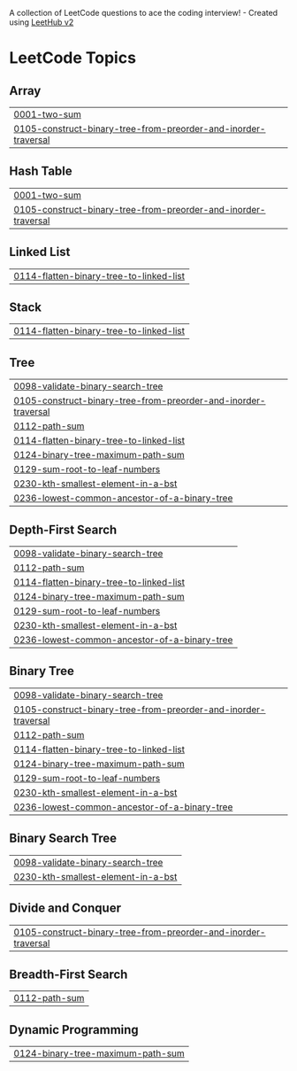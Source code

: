 A collection of LeetCode questions to ace the coding interview! - Created using [LeetHub v2](https://github.com/arunbhardwaj/LeetHub-2.0)
<!---LeetCode Topics Start-->
# LeetCode Topics
## Array
|  |
| ------- |
| [0001-two-sum](https://github.com/Twix-Akshat/Leetcode-DSA_Java/tree/master/0001-two-sum) |
| [0105-construct-binary-tree-from-preorder-and-inorder-traversal](https://github.com/Twix-Akshat/Leetcode-DSA_Java/tree/master/0105-construct-binary-tree-from-preorder-and-inorder-traversal) |
## Hash Table
|  |
| ------- |
| [0001-two-sum](https://github.com/Twix-Akshat/Leetcode-DSA_Java/tree/master/0001-two-sum) |
| [0105-construct-binary-tree-from-preorder-and-inorder-traversal](https://github.com/Twix-Akshat/Leetcode-DSA_Java/tree/master/0105-construct-binary-tree-from-preorder-and-inorder-traversal) |
## Linked List
|  |
| ------- |
| [0114-flatten-binary-tree-to-linked-list](https://github.com/Twix-Akshat/Leetcode-DSA_Java/tree/master/0114-flatten-binary-tree-to-linked-list) |
## Stack
|  |
| ------- |
| [0114-flatten-binary-tree-to-linked-list](https://github.com/Twix-Akshat/Leetcode-DSA_Java/tree/master/0114-flatten-binary-tree-to-linked-list) |
## Tree
|  |
| ------- |
| [0098-validate-binary-search-tree](https://github.com/Twix-Akshat/Leetcode-DSA_Java/tree/master/0098-validate-binary-search-tree) |
| [0105-construct-binary-tree-from-preorder-and-inorder-traversal](https://github.com/Twix-Akshat/Leetcode-DSA_Java/tree/master/0105-construct-binary-tree-from-preorder-and-inorder-traversal) |
| [0112-path-sum](https://github.com/Twix-Akshat/Leetcode-DSA_Java/tree/master/0112-path-sum) |
| [0114-flatten-binary-tree-to-linked-list](https://github.com/Twix-Akshat/Leetcode-DSA_Java/tree/master/0114-flatten-binary-tree-to-linked-list) |
| [0124-binary-tree-maximum-path-sum](https://github.com/Twix-Akshat/Leetcode-DSA_Java/tree/master/0124-binary-tree-maximum-path-sum) |
| [0129-sum-root-to-leaf-numbers](https://github.com/Twix-Akshat/Leetcode-DSA_Java/tree/master/0129-sum-root-to-leaf-numbers) |
| [0230-kth-smallest-element-in-a-bst](https://github.com/Twix-Akshat/Leetcode-DSA_Java/tree/master/0230-kth-smallest-element-in-a-bst) |
| [0236-lowest-common-ancestor-of-a-binary-tree](https://github.com/Twix-Akshat/Leetcode-DSA_Java/tree/master/0236-lowest-common-ancestor-of-a-binary-tree) |
## Depth-First Search
|  |
| ------- |
| [0098-validate-binary-search-tree](https://github.com/Twix-Akshat/Leetcode-DSA_Java/tree/master/0098-validate-binary-search-tree) |
| [0112-path-sum](https://github.com/Twix-Akshat/Leetcode-DSA_Java/tree/master/0112-path-sum) |
| [0114-flatten-binary-tree-to-linked-list](https://github.com/Twix-Akshat/Leetcode-DSA_Java/tree/master/0114-flatten-binary-tree-to-linked-list) |
| [0124-binary-tree-maximum-path-sum](https://github.com/Twix-Akshat/Leetcode-DSA_Java/tree/master/0124-binary-tree-maximum-path-sum) |
| [0129-sum-root-to-leaf-numbers](https://github.com/Twix-Akshat/Leetcode-DSA_Java/tree/master/0129-sum-root-to-leaf-numbers) |
| [0230-kth-smallest-element-in-a-bst](https://github.com/Twix-Akshat/Leetcode-DSA_Java/tree/master/0230-kth-smallest-element-in-a-bst) |
| [0236-lowest-common-ancestor-of-a-binary-tree](https://github.com/Twix-Akshat/Leetcode-DSA_Java/tree/master/0236-lowest-common-ancestor-of-a-binary-tree) |
## Binary Tree
|  |
| ------- |
| [0098-validate-binary-search-tree](https://github.com/Twix-Akshat/Leetcode-DSA_Java/tree/master/0098-validate-binary-search-tree) |
| [0105-construct-binary-tree-from-preorder-and-inorder-traversal](https://github.com/Twix-Akshat/Leetcode-DSA_Java/tree/master/0105-construct-binary-tree-from-preorder-and-inorder-traversal) |
| [0112-path-sum](https://github.com/Twix-Akshat/Leetcode-DSA_Java/tree/master/0112-path-sum) |
| [0114-flatten-binary-tree-to-linked-list](https://github.com/Twix-Akshat/Leetcode-DSA_Java/tree/master/0114-flatten-binary-tree-to-linked-list) |
| [0124-binary-tree-maximum-path-sum](https://github.com/Twix-Akshat/Leetcode-DSA_Java/tree/master/0124-binary-tree-maximum-path-sum) |
| [0129-sum-root-to-leaf-numbers](https://github.com/Twix-Akshat/Leetcode-DSA_Java/tree/master/0129-sum-root-to-leaf-numbers) |
| [0230-kth-smallest-element-in-a-bst](https://github.com/Twix-Akshat/Leetcode-DSA_Java/tree/master/0230-kth-smallest-element-in-a-bst) |
| [0236-lowest-common-ancestor-of-a-binary-tree](https://github.com/Twix-Akshat/Leetcode-DSA_Java/tree/master/0236-lowest-common-ancestor-of-a-binary-tree) |
## Binary Search Tree
|  |
| ------- |
| [0098-validate-binary-search-tree](https://github.com/Twix-Akshat/Leetcode-DSA_Java/tree/master/0098-validate-binary-search-tree) |
| [0230-kth-smallest-element-in-a-bst](https://github.com/Twix-Akshat/Leetcode-DSA_Java/tree/master/0230-kth-smallest-element-in-a-bst) |
## Divide and Conquer
|  |
| ------- |
| [0105-construct-binary-tree-from-preorder-and-inorder-traversal](https://github.com/Twix-Akshat/Leetcode-DSA_Java/tree/master/0105-construct-binary-tree-from-preorder-and-inorder-traversal) |
## Breadth-First Search
|  |
| ------- |
| [0112-path-sum](https://github.com/Twix-Akshat/Leetcode-DSA_Java/tree/master/0112-path-sum) |
## Dynamic Programming
|  |
| ------- |
| [0124-binary-tree-maximum-path-sum](https://github.com/Twix-Akshat/Leetcode-DSA_Java/tree/master/0124-binary-tree-maximum-path-sum) |
<!---LeetCode Topics End-->
